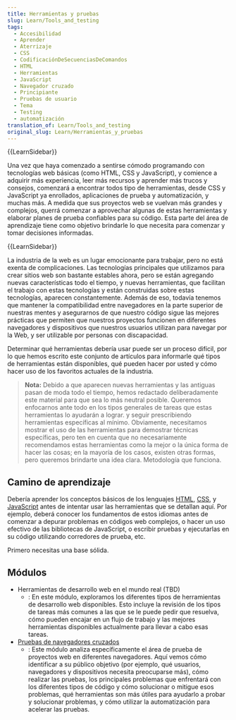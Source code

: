 ```yaml
---
title: Herramientas y pruebas
slug: Learn/Tools_and_testing
tags:
  - Accesibilidad
  - Aprender
  - Aterrizaje
  - CSS
  - CodificaciónDeSecuenciasDeComandos
  - HTML
  - Herramientas
  - JavaScript
  - Navegador cruzado
  - Principiante
  - Pruebas de usuario
  - Tema
  - Testing
  - automatización
translation_of: Learn/Tools_and_testing
original_slug: Learn/Herramientas_y_pruebas
---
```


{{LearnSidebar}}

Una vez que haya comenzado a sentirse cómodo programando con tecnologías web básicas (como HTML, CSS y JavaScript), y comience a adquirir más experiencia, leer más recursos y aprender más trucos y consejos, comenzará a encontrar todos tipo de herramientas, desde CSS y JavaScript ya enrollados, aplicaciones de prueba y automatización, y muchas más. A medida que sus proyectos web se vuelvan más grandes y complejos, querrá comenzar a aprovechar algunas de estas herramientas y elaborar planes de prueba confiables para su código. Esta parte del área de aprendizaje tiene como objetivo brindarle lo que necesita para comenzar y tomar decisiones informadas.

{{LearnSidebar}}

La industria de la web es un lugar emocionante para trabajar, pero no está exenta de complicaciones. Las tecnologías principales que utilizamos para crear sitios web son bastante estables ahora, pero se están agregando nuevas características todo el tiempo, y nuevas herramientas, que facilitan el trabajo con estas tecnologías y están construidas sobre estas tecnologías, aparecen constantemente. Además de eso, todavía tenemos que mantener la compatibilidad entre navegadores en la parte superior de nuestras mentes y asegurarnos de que nuestro código sigue las mejores prácticas que permiten que nuestros proyectos funcionen en diferentes navegadores y dispositivos que nuestros usuarios utilizan para navegar por la Web, y ser utilizable por personas con discapacidad.

Determinar qué herramientas debería usar puede ser un proceso difícil, por lo que hemos escrito este conjunto de artículos para informarle qué tipos de herramientas están disponibles, qué pueden hacer por usted y cómo hacer uso de los favoritos actuales de la industria.

> **Nota:** Debido a que aparecen nuevas herramientas y las antiguas pasan de moda todo el tiempo, hemos redactado deliberadamente este material para que sea lo más neutral posible. Queremos enfocarnos ante todo en los tipos generales de tareas que estas herramientas lo ayudarán a lograr. y seguir prescribiendo herramientas específicas al mínimo. Obviamente, necesitamos mostrar el uso de las herramientas para demostrar técnicas específicas, pero ten en cuenta que no necesariamente recomendamos estas herramientas como la mejor o la única forma de hacer las cosas; en la mayoría de los casos, existen otras formas, pero queremos brindarte una idea clara. Metodología que funciona.

## Camino de aprendizaje

Debería aprender los conceptos básicos de los lenguajes [HTML](/es/docs/Learn/HTML), [CSS](/es/docs/Learn/CSS), y [JavaScript](/es/docs/Learn/JavaScript) antes de intentar usar las herramientas que se detallan aquí. Por ejemplo, deberá conocer los fundamentos de estos idiomas antes de comenzar a depurar problemas en códigos web complejos, o hacer un uso efectivo de las bibliotecas de JavaScript, o escribir pruebas y ejecutarlas en su código utilizando corredores de prueba, etc.

Primero necesitas una base sólida.

## Módulos

- Herramientas de desarrollo web en el mundo real (TBD)
  - : En este módulo, exploramos los diferentes tipos de herramientas de desarrollo web disponibles. Esto incluye la revisión de los tipos de tareas más comunes a las que se le puede pedir que resuelva, cómo pueden encajar en un flujo de trabajo y las mejores herramientas disponibles actualmente para llevar a cabo esas tareas.
- [Pruebas de navegadores cruzados](/es/docs/Learn/Tools_and_testing/Cross_browser_testing)
  - : Este módulo analiza específicamente el área de prueba de proyectos web en diferentes navegadores. Aquí vemos cómo identificar a su público objetivo (por ejemplo, qué usuarios, navegadores y dispositivos necesita preocuparse más), cómo realizar las pruebas, los principales problemas que enfrentará con los diferentes tipos de código y cómo solucionar o mitigue esos problemas, qué herramientas son más útiles para ayudarlo a probar y solucionar problemas, y cómo utilizar la automatización para acelerar las pruebas.
